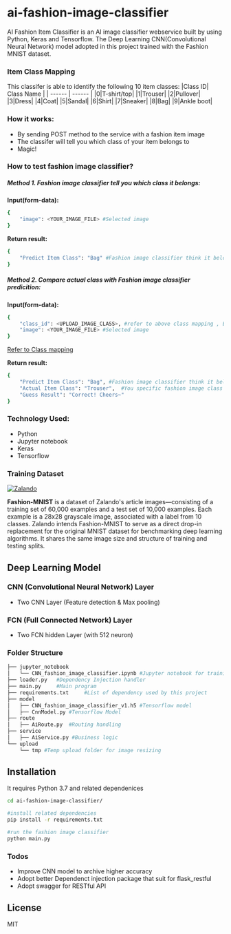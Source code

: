 # ai-fashion-image-classifier
AI Fashion Item Classifier is an AI image classifier webservice built by using Python, Keras and Tensorflow. The Deep Learning CNN(Convolutional Neural Network) model adopted in this project trained with the Fashion MNIST dataset.

### Item Class Mapping
This classifer is able to identify the following 10 item classes:
|Class ID| Class Name |
| ------ | ------ |
|0|T-shirt/top|
|1|Trouser|
|2|Pullover|
|3|Dress|
|4|Coat|
|5|Sandal|
|6|Shirt|
|7|Sneaker|
|8|Bag|
|9|Ankle boot|

### How it works:
 - By sending POST method to the service with a fashion item image  
 - The classifer will tell you which class of your item belongs to
 - Magic!


### How to test fashion image classifier?

##### Method 1. Fashion image classifier tell you which class it belongs:
**Input(form-data):**
```sh
{
    "image": <YOUR_IMAGE_FILE> #Selected image
}
```

**Return result:**
```sh
{
    "Predict Item Class": "Bag" #Fashion image classifier think it belongs to which class
}
```

##### Method 2. Compare actual class with Fashion image classifier predicition:
**Input(form-data):**
```sh
{
    "class_id": <UPLOAD_IMAGE_CLASS>, #refer to above class mapping , E.g. 8 = Bag 
    "image": <YOUR_IMAGE_FILE> #Selected image
}
```
[Refer to Class mapping](#item-class-mapping)

**Return result:**
```sh
{
    "Predict Item Class": "Bag", #Fashion image classifier think it belongs to which class
    "Actual Item Class": "Trouser",  #You specific fashion image class
    "Guess Result": "Correct! Cheers~"
}
```

### Technology Used:
 - Python
 - Jupyter notebook
 - Keras
 - Tensorflow


### Training Dataset
[![Zalando](https://s3-eu-central-1.amazonaws.com/zalando-wp-zalando-research-staging/2016/12/cropped-161129_ZalandoResearch_logo_rgb.png)](https://research.zalando.com/welcome/mission/research-projects/fashion-mnist/)

**Fashion-MNIST** is a dataset of Zalando's article images—consisting of a training set of 60,000 examples and a test set of 10,000 examples. Each example is a 28x28 grayscale image, associated with a label from 10 classes. Zalando intends Fashion-MNIST to serve as a direct drop-in replacement for the original MNIST dataset for benchmarking deep learning algorithms. It shares the same image size and structure of training and testing splits.

## Deep Learning Model
### CNN (Convolutional Neural Network) Layer
- Two CNN Layer (Feature detection & Max pooling)

### FCN (Full Connected Network) Layer
- Two FCN hidden Layer (with 512 neuron)

### Folder Structure
``` bash
├── jupyter_notebook
│   └── CNN_fashion_image_classifier.ipynb #Jupyter notebook for training Keras Tensorflow model
├── loader.py   #Dependency Injection handler
├── main.py     #Main program
├── requirements.txt     #List of dependency used by this project 
├── model
│   ├── CNN_fashion_image_classifier_v1.h5 #Tensorflow model
│   ├── CnnModel.py #Tensorflow Model
├── route
│   ├── AiRoute.py  #Routing handling
├── service
│   ├── AiService.py #Business logic
└── upload
    └── tmp #Temp upload folder for image resizing
```

## Installation
It requires Python 3.7 and related dependenices

```sh
cd ai-fashion-image-classifier/

#install related dependencies
pip install -r requirements.txt

#run the fashion image classifier
python main.py
```

### Todos

 - Improve CNN model to archive higher accuracy
 - Adopt better Dependenct injection package that suit for flask_restful
 - Adopt swagger for RESTful API

License
----

MIT
